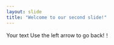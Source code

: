 ```yaml
---
layout: slide
title: "Welcome to our second slide!"
---
```

Your text
Use the left arrow to go back!！
